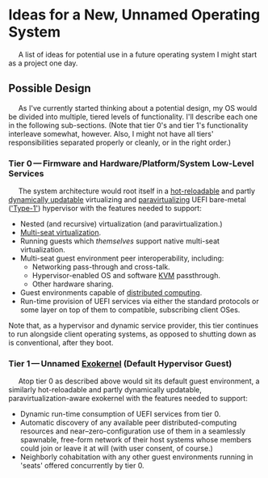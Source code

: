 # Ideas for a New, Unnamed Operating System

&nbsp;&nbsp;&nbsp;&nbsp;&nbsp;A list of ideas for potential use in a future operating system I might start as a project one day.  

## Possible Design

&nbsp;&nbsp;&nbsp;&nbsp;&nbsp;As I've currently started thinking about a potential design, my OS would be divided into multiple, tiered levels of functionality.  I'll describe each one in the following sub-sections.  (Note that tier 0's and tier 1's functionality interleave somewhat, however.  Also, I might not have all tiers' responsibilities separated properly or cleanly, or in the right order.)  

### Tier 0&thinsp;—&thinsp;Firmware and Hardware/Platform/System Low-Level Services

&nbsp;&nbsp;&nbsp;&nbsp;&nbsp;The system architecture would root itself in a [hot-reloadable](https://en.wikipedia.org/wiki/Hot_swapping#Software) and partly [dynamically updatable](https://en.wikipedia.org/wiki/Dynamic_software_updating) virtualizing and [paravirtualizing](https://en.wikipedia.org/wiki/Paravirtualization) UEFI bare-metal (['Type-1'](https://en.wikipedia.org/wiki/Hypervisor#Classification)) hypervisor with the features needed to support:  

 - Nested (and recursive) virtualization (and paravirtualization.)  
 - [Multi-seat virtualization](https://en.wikipedia.org/wiki/Multiseat_desktop_virtualization).  
 - Running guests which _themselves_ support native multi-seat virtualization.  
 - Multi-seat guest environment peer interoperability, including:  
   - Networking pass-through and cross-talk.  
   - Hypervisor-enabled OS and software [KVM](https://en.wikipedia.org/wiki/KVM_switch) passthrough.  
   - Other hardware sharing.  
 - Guest environments capable of [distributed computing](https://en.wikipedia.org/wiki/Distributed_computing).  
 - Run-time provision of UEFI services via either the standard protocols or some layer on top of them to compatible, subscribing client OSes.  

Note that, as a hypervisor and dynamic service provider, this tier continues to run alongside client operating systems, as opposed to shutting down as is conventional, after they boot.  

### Tier 1&thinsp;—&thinsp;Unnamed [Exokernel](https://en.wikipedia.org/wiki/Kernel_(operating_system)#Exokernels) (Default Hypervisor Guest)

&nbsp;&nbsp;&nbsp;&nbsp;&nbsp;Atop tier 0 as described above would sit its default guest environment, a similarly hot-reloadable and partly dynamically updatable, paravirtualization-aware exokernel with the features needed to support:  

 - Dynamic run-time consumption of UEFI services from tier 0.  
 - Automatic discovery of any available peer distributed-computing resources and near–zero-configuration use of them in a seamlessly spawnable, free-form network of their host systems whose members could join or leave it at will (with user consent, of course.)  
 - Neighborly cohabitation with any other guest environments running in 'seats' offered concurrently by tier 0.  